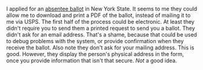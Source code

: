 I applied for an <a href="https://absenteeballot.elections.ny.gov/">absentee ballot</a> in New York State. It seems to me they could allow me to download and print a PDF of the ballot, instead of mailing it to me via USPS. The first half of the process could be electronic. At least they didn't require you to send them a printed request to send you a ballot. They didn't ask for an email address. That's a shame, because that could be used to debug problems with the system, or provide confirmation when they receive the ballot. Also note they don't ask for your mailing address. This is good. However, they display the person's physical address in the form, once you provide information that isn't that secure. <i>Not</i> a good idea. 
